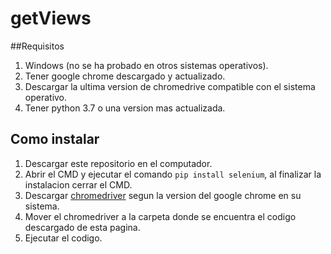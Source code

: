 # getViews

##Requisitos
1. Windows (no se ha probado en otros sistemas operativos).
2. Tener google chrome descargado y actualizado.
3. Descargar la ultima version de chromedrive compatible con el sistema operativo.
4. Tener python 3.7 o una version mas actualizada.

## Como instalar
1. Descargar este repositorio en el computador.
2. Abrir el CMD y ejecutar el comando `pip install selenium`, al finalizar la instalacion cerrar el CMD.
3. Descargar [chromedriver](https://chromedriver.chromium.org/downloads) segun la version del google chrome en su sistema.
4. Mover el chromedriver a la carpeta donde se encuentra el codigo descargado de esta pagina.
5. Ejecutar el codigo.

